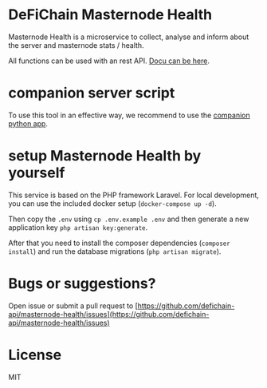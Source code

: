 # DeFiChain Masternode Health

Masternode Health is a microservice to collect, analyse and inform about the server and masternode stats / health.

All functions can be used with an rest API. [Docu can be here](http://docs.defichain-masternode-health.com/).

# companion server script

To use this tool in an effective way, we recommend to use
the [companion python app](https://github.com/defichain-api/masternode-health-server).

# setup Masternode Health by yourself

This service is based on the PHP framework Laravel. For local development, you can use the included docker setup
(`docker-compose up -d`).

Then copy the `.env` using `cp .env.example .env` and then generate a new application key `php artisan key:generate`.

After that you need to install the composer dependencies (`composer install`) and run the database
migrations (`php artisan migrate`).

# Bugs or suggestions?
Open issue or submit a pull request to
[https://github.com/defichain-api/masternode-health/issues](https://github.com/defichain-api/masternode-health/issues)

# License
MIT
